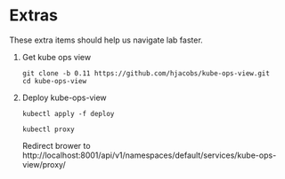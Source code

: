 Extras
=====================

These extra items should help us navigate lab faster.

1. Get kube ops view
    ```console
    git clone -b 0.11 https://github.com/hjacobs/kube-ops-view.git
    cd kube-ops-view
    ```

1. Deploy kube-ops-view
    ```console
    kubectl apply -f deploy
    ```


    ```console
    kubectl proxy
    ```
    Redirect brower to http://localhost:8001/api/v1/namespaces/default/services/kube-ops-view/proxy/
